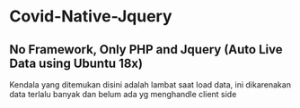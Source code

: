 # Covid-Native-Jquery

No Framework, Only PHP and Jquery (Auto Live Data using Ubuntu 18x)
---------------------------------
Kendala yang ditemukan disini adalah lambat saat load data, ini dikarenakan data terlalu banyak dan belum ada yg menghandle client side
